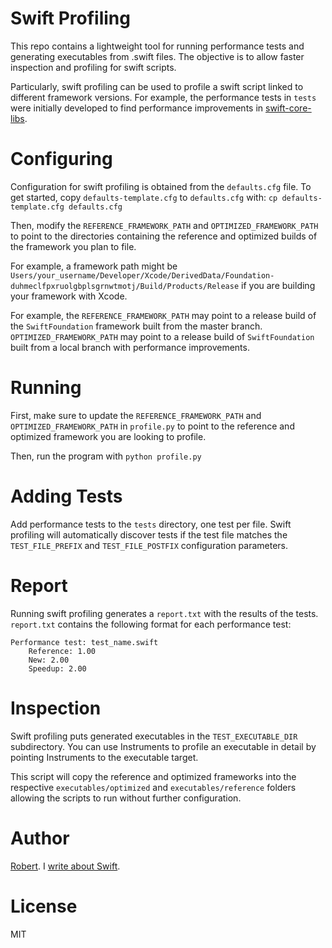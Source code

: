 # Swift Profiling
This repo contains a lightweight tool for running performance tests and generating executables from .swift files. The objective is to allow faster inspection and profiling for swift scripts.

Particularly, swift profiling can be used to profile a swift script linked to different framework versions. For example, the performance tests in `tests` were initially developed to find performance improvements in [swift-core-libs](https://github.com/apple/swift-corelibs-foundation).

# Configuring
Configuration for swift profiling is obtained from the `defaults.cfg` file. To get started, copy `defaults-template.cfg` to `defaults.cfg` with:
`cp defaults-template.cfg defaults.cfg`

Then, modify the `REFERENCE_FRAMEWORK_PATH` and `OPTIMIZED_FRAMEWORK_PATH` to point to the directories containing the reference and optimized builds of the framework you plan to file.

For example, a framework path might be `Users/your_username/Developer/Xcode/DerivedData/Foundation-duhmeclfpxruolgbplsgrnwtmotj/Build/Products/Release` if you are building your framework with Xcode.

For example, the `REFERENCE_FRAMEWORK_PATH` may point to a release build of the `SwiftFoundation` framework built from the master branch. `OPTIMIZED_FRAMEWORK_PATH` may point to a release build of `SwiftFoundation` built from a local branch with performance improvements.

# Running
First, make sure to update the `REFERENCE_FRAMEWORK_PATH` and `OPTIMIZED_FRAMEWORK_PATH` in `profile.py` to point to the reference and optimized framework you are looking to profile.

Then, run the program with `python profile.py`

# Adding Tests
Add performance tests to the `tests` directory, one test per file. Swift profiling will automatically discover tests if the test file matches the `TEST_FILE_PREFIX` and `TEST_FILE_POSTFIX` configuration parameters.

# Report
Running swift profiling generates a `report.txt` with the results of the tests. `report.txt` contains the following format for each performance test:

```
Performance test: test_name.swift
    Reference: 1.00
    New: 2.00
    Speedup: 2.00
```

# Inspection
Swift profiling puts generated executables in the `TEST_EXECUTABLE_DIR` subdirectory. You can use Instruments to profile an executable in detail by pointing Instruments to the executable target. 

This script will copy the reference and optimized frameworks into the respective `executables/optimized` and `executables/reference` folders allowing the scripts to run without further configuration.

# Author
[Robert](https://www.linkedin.com/in/robertpieta). I [write about Swift](https://robertpieta.com).

# License
MIT
